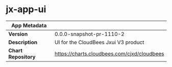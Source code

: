 # jx-app-ui

|App Metadata||
|---|---|
| **Version** | 0.0.0-snapshot-pr-1110-2 |
| **Description** | UI for the CloudBees Jxui V3 product |
| **Chart Repository** | https://charts.cloudbees.com/cjxd/cloudbees |
